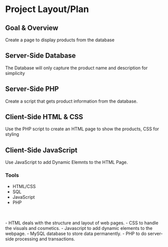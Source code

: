 # Project Layout/Plan #

## Goal & Overview ##

Create a page to display products from the database

## Server-Side Database ##

The Database will only capture the product name and description for simplicity

## Server-Side PHP ##

Create a script that gets product information from the database.

## Client-Side HTML & CSS ##

Use the PHP script to create an HTML page to show the products, CSS for styling

## Client-Side JavaScript ##

Use JavaScript to add Dynamic Elemnts to the HTML Page. 

### Tools ###
- HTML/CSS
- SQL
- JavaScript
- PHP
<br>
<br>
- HTML deals with the structure and layout of web pages.
- CSS to handle the visuals and cosmetics.
- Javascript to add dynamic elements to the webpage.
- MySQL database to store data permanently.
- PHP to do server-side processing and transactions.

